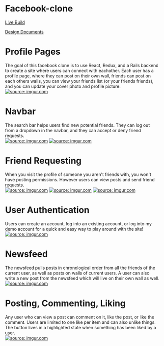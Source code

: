 # Facebook-clone

[Live Build](https://face-network.herokuapp.com/#/)   

[Design Documents](https://github.com/TheoObbard/facebook_clone/wiki)

# Profile Pages  
The goal of this facebook clone is to use React, Redux, and a Rails backend to create a site where users can connect with eachother. Each user has a profile page, where they can post on their own wall, friends can post on each others walls, you can view your friends list (or your friends friends), and you can update your cover photo and profile picture.   
<a href="https://imgur.com/mY78q5u"><img src="https://i.imgur.com/mY78q5u.png" title="source: imgur.com" /></a>

# Navbar  
The search bar helps users find new potential friends. They can log out from a dropdown in the navbar, and they can accept or deny friend requests.   
<a href="https://imgur.com/ujCg99S"><img src="https://i.imgur.com/ujCg99S.png" title="source: imgur.com" /></a>
<a href="https://imgur.com/OmGXVTV"><img src="https://i.imgur.com/OmGXVTV.png" title="source: imgur.com" /></a>

# Friend Requesting  
When you visit the profile of someone you aren't friends with, you won't have posting permissions. However users can view posts and send friend requests.  
<a href="https://imgur.com/oDyuZMI"><img src="https://i.imgur.com/oDyuZMI.png" title="source: imgur.com" /></a>
<a href="https://imgur.com/ns0IwPb"><img src="https://i.imgur.com/ns0IwPb.png" title="source: imgur.com" /></a>
<a href="https://imgur.com/k7n5rxu"><img src="https://i.imgur.com/k7n5rxu.png" title="source: imgur.com" /></a>

# User Authentication  
Users can create an account, log into an existing account, or log into my demo account for a quick and easy way to play around with the site!  
<a href="https://imgur.com/2FX4TYn"><img src="https://i.imgur.com/2FX4TYn.png" title="source: imgur.com" /></a>

# Newsfeed  
The newsfeed pulls posts in chronological order from all the friends of the current user, as well as posts on walls of current users. A user can also write a new post from the newsfeed which will live on their own wall as well.   
<a href="https://imgur.com/i25XEvv"><img src="https://i.imgur.com/i25XEvv.png" title="source: imgur.com" /></a>

# Posting, Commenting, Liking  
Any user who can view a post can comment on it, like the post, or like the comment. Users are limited to one like per item and can also unlike things. The button lives in a highlighted state when something has been liked by a user.  
<a href="https://imgur.com/ALQKuMk"><img src="https://i.imgur.com/ALQKuMk.png" title="source: imgur.com" /></a>
